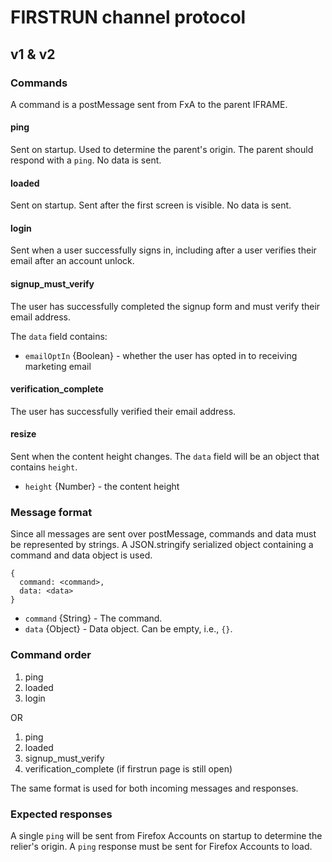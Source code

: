 # FIRSTRUN channel protocol

## v1 & v2

### Commands
A command is a postMessage sent from FxA to the parent IFRAME.

#### ping
Sent on startup. Used to determine the parent's origin. The parent should respond with a `ping`. No data is sent.

#### loaded
Sent on startup. Sent after the first screen is visible. No data is sent.

#### login
Sent when a user successfully signs in, including after a user verifies
their email after an account unlock.

#### signup_must_verify
The user has successfully completed the signup form and must verify
their email address.

The `data` field contains:
* `emailOptIn` {Boolean} - whether the user has opted in to receiving marketing email

#### verification_complete
The user has successfully verified their email address.

#### resize
Sent when the content height changes. The `data` field will be an object that contains `height`.
* `height` {Number} - the content height

### Message format
Since all messages are sent over postMessage, commands and data must be represented by strings. A JSON.stringify serialized object containing a command and data object is used.

```
{
  command: <command>,
  data: <data>
}
```

* `command` {String} - The command.
* `data` {Object} - Data object. Can be empty, i.e., `{}`.

### Command order
1. ping
1. loaded
1. login

OR

1. ping
1. loaded
1. signup_must_verify
1. verification_complete (if firstrun page is still open)

The same format is used for both incoming messages and responses.

### Expected responses
A single `ping` will be sent from Firefox Accounts on startup to determine the relier's origin. A `ping` response must be sent for Firefox Accounts to load.
